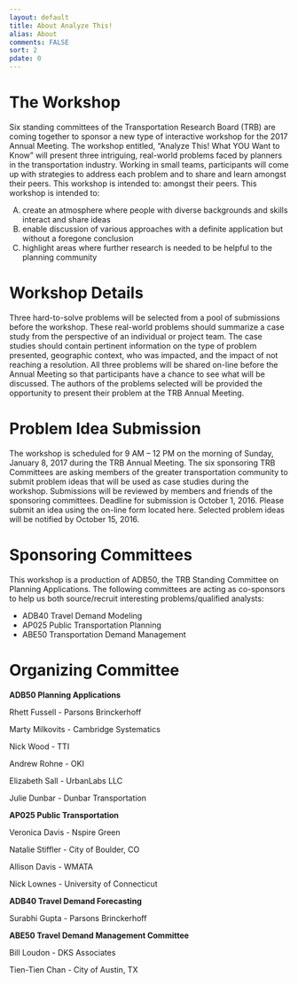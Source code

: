 ```yaml
---
layout: default
title: About Analyze This!
alias: About
comments: FALSE
sort: 2
pdate: 0
---
```

# The Workshop

Six standing committees of the Transportation Research Board (TRB) are coming together to sponsor a new type of interactive workshop for the 2017 Annual Meeting. The workshop entitled, “Analyze This! What YOU Want to Know” will present three intriguing, real-world problems faced by planners in the transportation industry. Working in small teams, participants will come up with strategies to address each problem and to share and learn amongst their peers. This workshop is intended to:
amongst their peers.  This workshop is intended to:  

<ol>
<li style="list-style-type: upper-alpha;">create an atmosphere where people with diverse backgrounds and skills interact and share ideas</li>
<li style="list-style-type: upper-alpha;">enable discussion of various approaches with a definite application but without a foregone conclusion</li>
<li style="list-style-type: upper-alpha;">highlight areas where further research is needed to be helpful to the planning community</li>
</ol>

# Workshop Details

Three hard-to-solve problems will be selected from a pool of submissions before the workshop. These real-world problems should summarize a case study from the perspective of an individual or project team. The case studies should contain pertinent information on the type of problem presented, geographic context, who was impacted, and the impact of not reaching a resolution. All three problems will be shared on-line before the Annual Meeting so that participants have a chance to see what will be discussed. The authors of the problems selected will be provided the opportunity to present their problem at the TRB Annual Meeting.

# Problem Idea Submission

The workshop is scheduled for 9 AM – 12 PM on the morning of Sunday, January 8, 2017 during the TRB Annual Meeting. The six sponsoring TRB Committees are asking members of the greater transportation community to submit problem ideas that will be used as case studies during the workshop. Submissions will be reviewed by members and friends of the sponsoring committees. Deadline for submission is October 1, 2016. Please submit an idea using the on-line form located here.	Selected problem ideas will be notified by October 15, 2016.

# Sponsoring Committees

This workshop is a production of ADB50, the TRB Standing Committee on Planning Applications. The following committees are acting as co-sponsors to help us both source/recruit interesting problems/qualified analysts:

* ADB40 Travel Demand Modeling
* AP025 Public Transportation Planning
* ABE50 Transportation Demand Management

# Organizing Committee

**ADB50 Planning Applications**

Rhett Fussell - Parsons Brinckerhoff

Marty Milkovits - Cambridge Systematics

Nick Wood - TTI

Andrew Rohne - OKI

Elizabeth Sall - UrbanLabs LLC

Julie Dunbar - Dunbar Transportation

**AP025 Public Transportation**

Veronica Davis - Nspire Green

Natalie Stiffler - City of Boulder, CO

Allison Davis - WMATA

Nick Lownes - University of Connecticut

**ADB40 Travel Demand Forecasting**

Surabhi Gupta - Parsons Brinckerhoff

**ABE50 Travel Demand Management Committee**

Bill Loudon - DKS Associates

Tien-Tien Chan - City of Austin, TX
